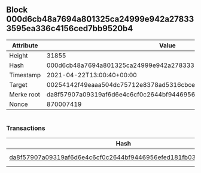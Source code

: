 ## Block 000d6cb48a7694a801325ca24999e942a278333595ea336c4156ced7bb9520b4

Attribute | Value
--- | ---
Height | 31855
Hash | 000d6cb48a7694a801325ca24999e942a278333595ea336c4156ced7bb9520b4
Timestamp | 2021-04-22T13:00:40+00:00
Target | 00254142f49eaaa504dc75712e8378ad5316cbcead634704b3734b6271167cc4
Merke root | da8f57907a09319af6d6e4c6cf0c2644bf9446956efed181fb039f4d2019fae0
Nonce | 870007419

```

```

### Transactions

Hash | Amount
--- | ---
[da8f57907a09319af6d6e4c6cf0c2644bf9446956efed181fb039f4d2019fae0](da8f57907a09319af6d6e4c6cf0c2644bf9446956efed181fb039f4d2019fae0.md) | 10.00000000 SKEPTI 

